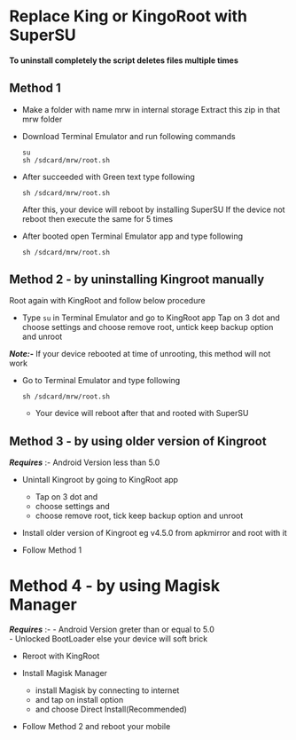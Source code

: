 # Replace King or KingoRoot with SuperSU

#### To uninstall completely the script deletes files multiple times

## Method 1

* Make a folder with name mrw in internal storage
  Extract this zip in that mrw folder

* Download Terminal Emulator and run following commands

  `su`  
  `sh /sdcard/mrw/root.sh`

* After succeeded with Green text type following

  `sh /sdcard/mrw/root.sh`

  After this, your device will reboot by installing SuperSU
  If the device not reboot then execute the same for 5 times

* After booted open Terminal Emulator app and type following

  `sh /sdcard/mrw/root.sh`

## Method 2 - by uninstalling Kingroot manually
Root again with KingRoot
and follow below procedure

* Type
  `su`
  in Terminal Emulator and go to KingRoot app
  Tap on 3 dot and
  choose settings and
  choose remove root, untick keep backup option and unroot

_**Note:-**_ If your device rebooted at time of unrooting, this method will not work

* Go to Terminal Emulator and type following

  `sh /sdcard/mrw/root.sh`

  * Your device will reboot after that and rooted with SuperSU

## Method 3 - by using older version of Kingroot
_**Requires**_ :- Android Version less than 5.0

* Unintall Kingroot by going to KingRoot app
  * Tap on 3 dot and
  * choose settings and
  * choose remove root, tick keep backup option and unroot

* Install older version of Kingroot eg v4.5.0 from apkmirror
  and root with it

* Follow Method 1

# Method 4 - by using Magisk Manager
_**Requires**_ :- - Android Version greter than or equal to 5.0  
            - Unlocked BootLoader else your device will soft brick

* Reroot with KingRoot

* Install Magisk Manager
  * install Magisk by connecting to internet
  * and tap on install option
  * and choose Direct Install(Recommended)

* Follow Method 2 and reboot your mobile

